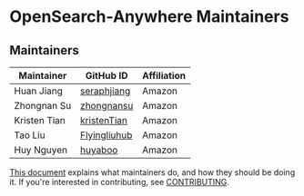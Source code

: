 # OpenSearch-Anywhere Maintainers

## Maintainers
| Maintainer | GitHub ID | Affiliation |
| --------------- | --------- | ----------- |
| Huan Jiang | [seraphjiang](https://github.com/seraphjiang) | Amazon |
| Zhongnan Su | [zhongnansu](https://github.com/zhongnansu) | Amazon |
| Kristen Tian | [kristenTian](https://github.com/kristenTian) | Amazon |
| Tao Liu | [Flyingliuhub](https://github.com/Flyingliuhub) | Amazon |
| Huy Nguyen | [huyaboo](https://github.com/huyaboo) | Amazon |

[This document](https://github.com/opensearch-project/.github/blob/main/MAINTAINERS.md) explains what maintainers do, and how they should be doing it. If you're interested in contributing, see [CONTRIBUTING](CONTRIBUTING.md).
